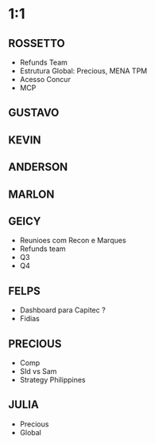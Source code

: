 
# 1:1

## ROSSETTO
- Refunds Team
- Estrutura Global: Precious, MENA TPM
- Acesso Concur
- MCP
  
## GUSTAVO

## KEVIN  

## ANDERSON

## MARLON

## GEICY  
- Reunioes com Recon e Marques
- Refunds team
- Q3
- Q4

## FELPS
- Dashboard para Capitec ?
- Fidias

## PRECIOUS
- Comp
- SId vs Sam
- Strategy Philippines

## JULIA
- Precious
- Global

